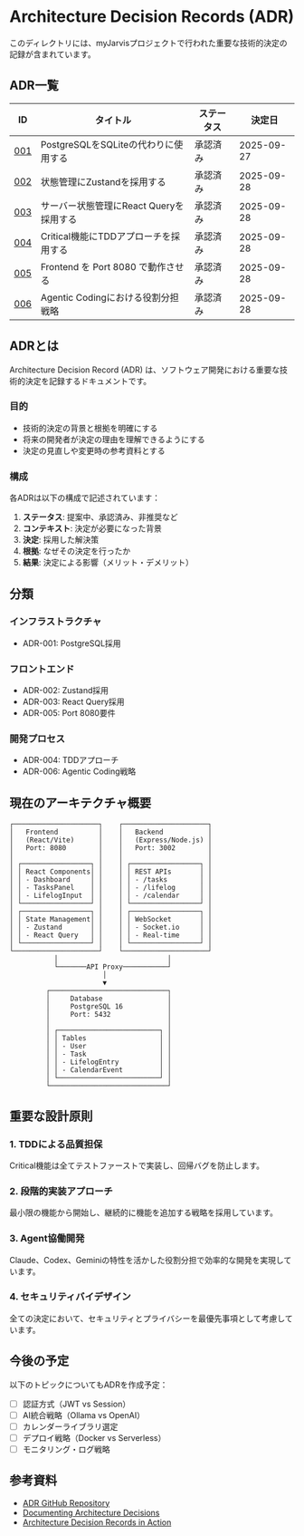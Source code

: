 # Architecture Decision Records (ADR)

このディレクトリには、myJarvisプロジェクトで行われた重要な技術的決定の記録が含まれています。

## ADR一覧

| ID | タイトル | ステータス | 決定日 |
|----|----------|------------|--------|
| [001](./001-use-postgresql-instead-of-sqlite.md) | PostgreSQLをSQLiteの代わりに使用する | 承認済み | 2025-09-27 |
| [002](./002-zustand-for-state-management.md) | 状態管理にZustandを採用する | 承認済み | 2025-09-28 |
| [003](./003-react-query-for-server-state.md) | サーバー状態管理にReact Queryを採用する | 承認済み | 2025-09-28 |
| [004](./004-tdd-approach-for-critical-features.md) | Critical機能にTDDアプローチを採用する | 承認済み | 2025-09-28 |
| [005](./005-frontend-port-8080-requirement.md) | Frontend を Port 8080 で動作させる | 承認済み | 2025-09-28 |
| [006](./006-agentic-coding-role-separation.md) | Agentic Codingにおける役割分担戦略 | 承認済み | 2025-09-28 |

## ADRとは

Architecture Decision Record (ADR) は、ソフトウェア開発における重要な技術的決定を記録するドキュメントです。

### 目的
- 技術的決定の背景と根拠を明確にする
- 将来の開発者が決定の理由を理解できるようにする
- 決定の見直しや変更時の参考資料とする

### 構成
各ADRは以下の構成で記述されています：

1. **ステータス**: 提案中、承認済み、非推奨など
2. **コンテキスト**: 決定が必要になった背景
3. **決定**: 採用した解決策
4. **根拠**: なぜその決定を行ったか
5. **結果**: 決定による影響（メリット・デメリット）

## 分類

### インフラストラクチャ
- ADR-001: PostgreSQL採用

### フロントエンド
- ADR-002: Zustand採用
- ADR-003: React Query採用
- ADR-005: Port 8080要件

### 開発プロセス
- ADR-004: TDDアプローチ
- ADR-006: Agentic Coding戦略

## 現在のアーキテクチャ概要

```
┌─────────────────────┐    ┌─────────────────────┐
│   Frontend          │    │   Backend           │
│   (React/Vite)      │    │   (Express/Node.js) │
│   Port: 8080        │    │   Port: 3002        │
│                     │    │                     │
│ ┌─────────────────┐ │    │ ┌─────────────────┐ │
│ │ React Components│ │    │ │ REST APIs       │ │
│ │ - Dashboard     │ │    │ │ - /tasks        │ │
│ │ - TasksPanel    │ │    │ │ - /lifelog      │ │
│ │ - LifelogInput  │ │    │ │ - /calendar     │ │
│ └─────────────────┘ │    │ └─────────────────┘ │
│ ┌─────────────────┐ │    │ ┌─────────────────┐ │
│ │ State Management│ │    │ │ WebSocket       │ │
│ │ - Zustand       │ │    │ │ - Socket.io     │ │
│ │ - React Query   │ │    │ │ - Real-time     │ │
│ └─────────────────┘ │    │ └─────────────────┘ │
└─────────────────────┘    └─────────────────────┘
           │                           │
           └───────API Proxy───────────┘
                       │
                       ▼
         ┌─────────────────────────────┐
         │     Database                │
         │     PostgreSQL 16           │
         │     Port: 5432              │
         │                             │
         │ ┌─────────────────────────┐ │
         │ │ Tables                  │ │
         │ │ - User                  │ │
         │ │ - Task                  │ │
         │ │ - LifelogEntry          │ │
         │ │ - CalendarEvent         │ │
         │ └─────────────────────────┘ │
         └─────────────────────────────┘
```

## 重要な設計原則

### 1. TDDによる品質担保
Critical機能は全てテストファーストで実装し、回帰バグを防止します。

### 2. 段階的実装アプローチ
最小限の機能から開始し、継続的に機能を追加する戦略を採用しています。

### 3. Agent協働開発
Claude、Codex、Geminiの特性を活かした役割分担で効率的な開発を実現しています。

### 4. セキュリティバイデザイン
全ての決定において、セキュリティとプライバシーを最優先事項として考慮しています。

## 今後の予定

以下のトピックについてもADRを作成予定：

- [ ] 認証方式（JWT vs Session）
- [ ] AI統合戦略（Ollama vs OpenAI）
- [ ] カレンダーライブラリ選定
- [ ] デプロイ戦略（Docker vs Serverless）
- [ ] モニタリング・ログ戦略

## 参考資料

- [ADR GitHub Repository](https://adr.github.io/)
- [Documenting Architecture Decisions](https://cognitect.com/blog/2011/11/15/documenting-architecture-decisions)
- [Architecture Decision Records in Action](https://www.thoughtworks.com/radar/techniques/lightweight-architecture-decision-records)